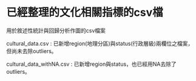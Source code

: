 # 已經整理的文化相關指標的csv檔

用於敘述性統計與回歸分析作圖的csv檔案

cultural_data.csv : 已新增region(地理分區)與status(行政層級)兩欄位之檔案，但尚未去除outliers。

cultural_data_withNA.csv : 已新增region與status，也已經用NA去除了outliers。
